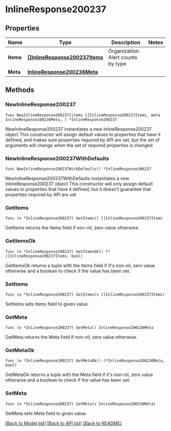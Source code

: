 # InlineResponse200237

## Properties

Name | Type | Description | Notes
------------ | ------------- | ------------- | -------------
**Items** | [**[]InlineResponse200237Items**](InlineResponse200237Items.md) | Organization Alert counts by type | 
**Meta** | [**InlineResponse200236Meta**](InlineResponse200236Meta.md) |  | 

## Methods

### NewInlineResponse200237

`func NewInlineResponse200237(items []InlineResponse200237Items, meta InlineResponse200236Meta, ) *InlineResponse200237`

NewInlineResponse200237 instantiates a new InlineResponse200237 object
This constructor will assign default values to properties that have it defined,
and makes sure properties required by API are set, but the set of arguments
will change when the set of required properties is changed

### NewInlineResponse200237WithDefaults

`func NewInlineResponse200237WithDefaults() *InlineResponse200237`

NewInlineResponse200237WithDefaults instantiates a new InlineResponse200237 object
This constructor will only assign default values to properties that have it defined,
but it doesn't guarantee that properties required by API are set

### GetItems

`func (o *InlineResponse200237) GetItems() []InlineResponse200237Items`

GetItems returns the Items field if non-nil, zero value otherwise.

### GetItemsOk

`func (o *InlineResponse200237) GetItemsOk() (*[]InlineResponse200237Items, bool)`

GetItemsOk returns a tuple with the Items field if it's non-nil, zero value otherwise
and a boolean to check if the value has been set.

### SetItems

`func (o *InlineResponse200237) SetItems(v []InlineResponse200237Items)`

SetItems sets Items field to given value.


### GetMeta

`func (o *InlineResponse200237) GetMeta() InlineResponse200236Meta`

GetMeta returns the Meta field if non-nil, zero value otherwise.

### GetMetaOk

`func (o *InlineResponse200237) GetMetaOk() (*InlineResponse200236Meta, bool)`

GetMetaOk returns a tuple with the Meta field if it's non-nil, zero value otherwise
and a boolean to check if the value has been set.

### SetMeta

`func (o *InlineResponse200237) SetMeta(v InlineResponse200236Meta)`

SetMeta sets Meta field to given value.



[[Back to Model list]](../README.md#documentation-for-models) [[Back to API list]](../README.md#documentation-for-api-endpoints) [[Back to README]](../README.md)


